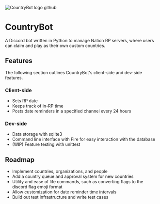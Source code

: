 ![CountryBot logo github](https://user-images.githubusercontent.com/94878706/172533625-c1f2f195-87b6-4caa-b03c-9bdc2c288ec6.png)
# CountryBot
A Discord bot written in Python to manage Nation RP servers, where users can claim and play as their own custom countries.


## Features

The following section outlines CountryBot's client-side and dev-side features.

### Client-side

- Sets RP date
- Keeps track of in-RP time
- Posts date reminders in a specified channel every 24 hours

### Dev-side
- Data storage with sqlite3
- Command line interface with Fire for easy interaction with the database
- (WIP) Feature testing with unittest


## Roadmap
- Implement countries, organizations, and people
- Add a country queue and approval system for new countries
- Utility and ease of life commands, such as converting flags to the discord flag emoji format
- Allow customization for date reminder time intervals
- Build out test infrastructure and write test cases
